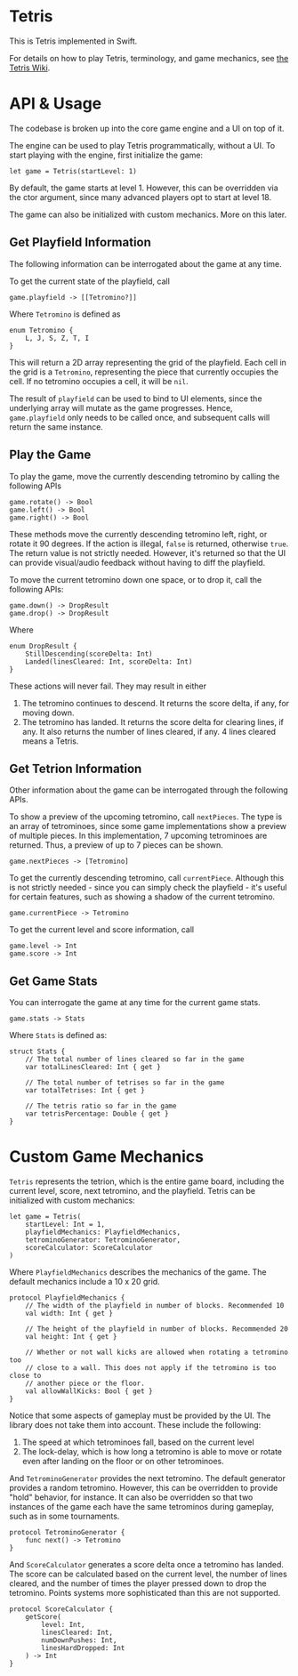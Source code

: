 # Tetris
This is Tetris implemented in Swift.

For details on how to play Tetris, terminology, and game mechanics, see 
[the Tetris Wiki](https://tetris.fandom.com/wiki/Tetris_Wiki).

# API & Usage
The codebase is broken up into the core game engine and a UI on top of it. 

The engine can be used to play Tetris programmatically, without a UI. To start
playing with the engine, first initialize the game:

    let game = Tetris(startLevel: 1)

By default, the game starts at level 1. However, this can be overridden via
the ctor argument, since many advanced players opt to start at level 18.

The game can also be initialized with custom mechanics. More on this later.

## Get Playfield Information
The following information can be interrogated about the game at any time.

To get the current state of the playfield, call

    game.playfield -> [[Tetromino?]]

Where `Tetromino` is defined as

    enum Tetromino {
        L, J, S, Z, T, I
    }

This will return a 2D array representing the grid of the playfield. Each cell in
the grid is a `Tetromino`, representing the piece that currently occupies the cell.
If no tetromino occupies a cell, it will be `nil`.

The result of `playfield` can be used to bind to UI elements, since the underlying
array will mutate as the game progresses. Hence, `game.playfield` only needs to
be called once, and subsequent calls will return the same instance.

## Play the Game
To play the game, move the currently descending tetromino by calling the 
following APIs

    game.rotate() -> Bool
    game.left() -> Bool
    game.right() -> Bool
    
These methods move the currently descending tetromino left, right, or rotate 
it 90 degrees. If the action is illegal, `false` is returned, otherwise `true`.
The return value is not strictly needed. However, it's returned so that the UI
can provide visual/audio feedback without having to diff the playfield.

To move the current tetromino down one space, or to drop it, call the following
APIs:

    game.down() -> DropResult
    game.drop() -> DropResult

Where

    enum DropResult {
        StillDescending(scoreDelta: Int)
        Landed(linesCleared: Int, scoreDelta: Int)
    }

These actions will never fail. They may result in either

1. The tetromino continues to descend. It returns the score delta, if any,
for moving down.
1. The tetromino has landed. It returns the score delta for clearing lines,
if any. It also returns the number of lines cleared, if any. 4 lines cleared 
means a Tetris.

## Get Tetrion Information
Other information about the game can be interrogated through the following APIs.

To show a preview of the upcoming tetromino, call `nextPieces`. The type is 
an array of tetrominoes, since some game implementations show a preview of 
multiple pieces. In this implementation, 7 upcoming tetrominoes are returned.
Thus, a preview of up to 7 pieces can be shown.

    game.nextPieces -> [Tetromino]

To get the currently descending tetromino, call `currentPiece`. Although this 
is not strictly needed - since you can simply check the playfield - it's useful
for certain features, such as showing a shadow of the current tetromino.

    game.currentPiece -> Tetromino

To get the current level and score information, call

    game.level -> Int
    game.score -> Int

## Get Game Stats
You can interrogate the game at any time for the current game stats.

    game.stats -> Stats

Where `Stats` is defined as:

    struct Stats {
        // The total number of lines cleared so far in the game
        var totalLinesCleared: Int { get }

        // The total number of tetrises so far in the game
        var totalTetrises: Int { get }

        // The tetris ratio so far in the game
        var tetrisPercentage: Double { get }
    }

# Custom Game Mechanics
`Tetris` represents the tetrion, which is the entire game board, including the
current level, score, next tetromino, and the playfield. Tetris can be initialized
with custom mechanics:

    let game = Tetris(
        startLevel: Int = 1,
        playfieldMechanics: PlayfieldMechanics,
        tetrominoGenerator: TetrominoGenerator,
        scoreCalculator: ScoreCalculator
    )

Where `PlayfieldMechanics` describes the mechanics of the game. The default mechanics
include a 10 x 20 grid.

    protocol PlayfieldMechanics {
        // The width of the playfield in number of blocks. Recommended 10
        val width: Int { get }

        // The height of the playfield in number of blocks. Recommended 20
        val height: Int { get }

        // Whether or not wall kicks are allowed when rotating a tetromino too
        // close to a wall. This does not apply if the tetromino is too close to
        // another piece or the floor.
        val allowWallKicks: Bool { get }
    }

Notice that some aspects of gameplay must be provided by the UI. The library does
not take them into account. These include the following:

1. The speed at which tetrominoes fall, based on the current level
1. The lock-delay, which is how long a tetromino is able to move or rotate even
after landing on the floor or on other tetrominoes.

And `TetrominoGenerator` provides the next tetromino. The default generator provides
a random tetromino. However, this can be overridden to provide "hold" behavior, for
instance. It can also be overridden so that two instances of the game each have the
same tetrominos during gameplay, such as in some tournaments.

    protocol TetrominoGenerator {
        func next() -> Tetromino
    }

And `ScoreCalculator` generates a score delta once a tetromino has landed. The score
can be calculated based on the current level, the number of lines cleared, and the
number of times the player pressed down to drop the tetromino. Points systems more
sophisticated than this are not supported.

    protocol ScoreCalculator {
        getScore(
            level: Int, 
            linesCleared: Int, 
            numDownPushes: Int,
            linesHardDropped: Int
        ) -> Int
    }
